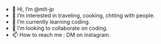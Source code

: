 - 👋 Hi, I’m @mlt-jp
- 👀 I’m interested in traveling, cooking, chtting with people.
- 🌱 I’m currently learning coding.
- 💞️ I’m looking to collaborate on coding.
- 📫 How to reach me : DM on instagram.

<!---
mlt-jp/mlt-jp is a ✨ special ✨ repository because its `README.md` (this file) appears on your GitHub profile.
You can click the Preview link to take a look at your changes.
--->
